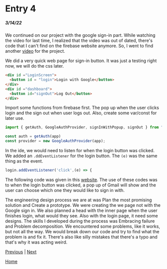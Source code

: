 # Entry 4
##### 3/14/22

We continued on our project with the google sign-in part. While watching the video for last time, I realized that the video was out of dated, there's code that I can't find on the firebase website anymore. So, I went to find another [video](https://firebase.google.com/docs/auth/web/google-signin) for the project.


We did a very quick web page for sign-in button. It was just a testing right now, we will do the css later. 
```html
<div id ="LoginScreen">
  <button id = "login">Login with Google</button>
</div>
<div id ="dashboard">
  <button id="signOut">Log Out</button>
</div>
```

Import some functions from firebase first. The pop up when the user clicks login and the sign out when user logs out. Also, create some var/const for later use.
```js
import { getAuth, GoogleAuthProvider, signInWithPopup, signOut } from "https://www.gstatic.com/firebasejs/9.6.6/firebase-auth.js";

const auth = getAuth(app)
const provider = new GoogleAuthProvider(app);
```

In the ide, we would need to listen for when the login button was clicked. We added an `.ddEventListener` for the login button. The `(e)` was the same thing as the event.
```js
login.addEventListener('click',(e) => {
```

The following code was given in this [website](https://firebase.google.com/docs/auth/web/google-signin). The use of these codes was to when the login button was clicked, a pop up of Gmail will show and the user can choose which one they would like to sign in with.

The engineering design process we are at was Plan the most promising solution and Create a prototype. We were creating the we page not with the Google sign in. We also planned a head with the inner page when the user finishes login, what would they see. Also with the login page, it need some designs. The skills I developed during the process was Embracing failure and Problem decomposition. We encountered some problems, like it works, but not all the way. We would break down our code and try to find what the problem is and fix it. There's also like silly mistakes that there's a typo and that's why it was acting weird.

[Previous](entry03.md) | [Next](entry05.md)

[Home](../README.md)
